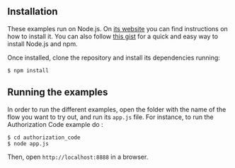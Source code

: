 
## Installation

These examples run on Node.js. On [its website](http://www.nodejs.org/download/) you can find instructions on how to install it. You can also follow [this gist](https://gist.github.com/isaacs/579814) for a quick and easy way to install Node.js and npm.

Once installed, clone the repository and install its dependencies running:

    $ npm install



## Running the examples
In order to run the different examples, open the folder with the name of the flow you want to try out, and run its `app.js` file. For instance, to run the Authorization Code example do :

    $ cd authorization_code
    $ node app.js

Then, open `http://localhost:8888` in a browser.
